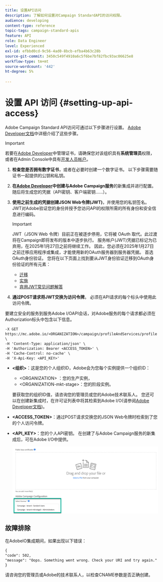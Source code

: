 ```yaml
---
title: 设置API访问
description: 了解如何设置对Campaign StandardAPI的访问权限。
audience: developing
content-type: reference
topic-tags: campaign-standard-apis
feature: API
role: Data Engineer
level: Experienced
exl-id: efbbd0cd-9c56-4ad0-8bcb-efba4b63c28b
source-git-commit: 3450c549f4910a6c5f6be7bf82fbc93ac06625e8
workflow-type: tm+mt
source-wordcount: '442'
ht-degree: 5%

---
```


# 设置 API 访问 {#setting-up-api-access}

Adobe Campaign Standard API访问可通过以下步骤进行设置。 [Adobe Developer文档](https://developer.adobe.com/developer-console/docs/guides/#!AdobeDocs/adobeio-auth/master/AuthenticationOverview/ServiceAccountIntegration.md)中详细介绍了这些步骤。

>[!IMPORTANT]
>
>若要在[Adobe Developer](https://developer.adobe.com/)中管理证书，请确保您对该组织具有&#x200B;**系统管理员**&#x200B;权限，或者在Admin Console中具有[开发人员帐户](https://helpx.adobe.com/cn/enterprise/using/manage-developers.html)。

1. **检查您是否拥有数字证书**，或者在必要时创建一个数字证书。 以下步骤需要随证书一起提供的公钥和私钥。
1. **在[Adobe Developer](https://developer.adobe.com/)中创建与Adobe Campaign服务**&#x200B;的新集成并进行配置。 随后将生成您的凭据（API密钥、客户端密钥……）。
1. **使用之前生成的凭据创建JSON Web令牌(JWT)**，并使用您的私钥签名。 JWT对Adobe验证您的身份并授予您访问API的权限所需的所有身份和安全信息进行编码。

   >[!IMPORTANT]
   >
   >JWT（JSON Web 令牌）目前正在被逐步停用，它将被 OAuth 取代。此过渡将在Campaign即将发布的版本中逐步执行。 服务帐户(JWT)凭据已标记为已弃用，在2025年1月27日之前将继续工作。 因此，您必须在2025年1月27日之前迁移应用程序或集成，才能使用新的OAuth服务器到服务器凭据。 首选OAuth身份验证。 您将在以下页面上找到要从JWT身份验证迁移到OAuth身份验证的所有元素：
   >* [迁移](https://developer.adobe.com/developer-console/docs/guides/authentication/ServerToServerAuthentication/migration/)
   >* [实施](https://developer.adobe.com/developer-console/docs/guides/authentication/ServerToServerAuthentication/implementation/)
   >* [弃用JWT常见问题解答](https://developer.adobe.com/developer-console/docs/guides/authentication/ServerToServerAuthentication/faqs/)

1. **通过POST请求将JWT交换为访问令牌**。 必须在API请求的每个标头中使用此访问令牌。

要建立安全的服务到服务Adobe I/OAPI会话，对Adobe服务的每个请求都必须在Authorization标头中包含以下信息。

```
-X GET https://mc.adobe.io/<ORGANIZATION>/campaign/profileAndServices/profile \
-H 'Content-Type: application/json' \
-H 'Authorization: Bearer <ACCESS_TOKEN>' \
-H 'Cache-Control: no-cache' \
-H 'X-Api-Key: <API_KEY>'
```

* **&lt;组织>**：这是您的个人组织ID，Adobe会为您每个实例提供一个组织ID：

   * &lt;ORGANIZATION> ：您的生产实例，
   * &lt;ORGANIZATION-mkt-stage>：您的阶段实例。

  要获取您的组织ID值，请咨询您的管理员或您的Adobe技术联系人。 您还可以在创建新集成时，在许可证列表中将其检索到Adobe I/O(请参阅<a href="https://developer.adobe.com/developer-console/docs/guides/authentication/">Adobe Developer文档</a>)。

* **&lt;ACCESS_TOKEN>**：通过POST请求交换您的JSON Web令牌时检索到了您的个人访问令牌。

* **&lt;API_KEY>**：您的个人API密钥。 在创建了与Adobe Campaign服务的新集成后，可在Adobe I/O中提供。

  ![替换文本](assets/tenant.png)

## 故障排除

在AdobeIO集成期间，如果出现以下错误：

```
{ 
"code": 502, 
"message": "Oops. Something went wrong. Check your URI and try again." 
}
```


请咨询您的管理员或Adobe的技术联系人，以检查CNAME参数是否正确创建。
